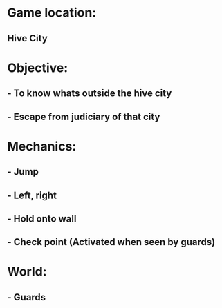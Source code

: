 # Game location:
## Hive City

# Objective:
##	- To know whats outside the hive city
##	- Escape from judiciary of that city

# Mechanics:
##	- Jump
##	- Left, right
##	- Hold onto wall
##	- Check point (Activated when seen by guards)

# World:
##	- Guards



